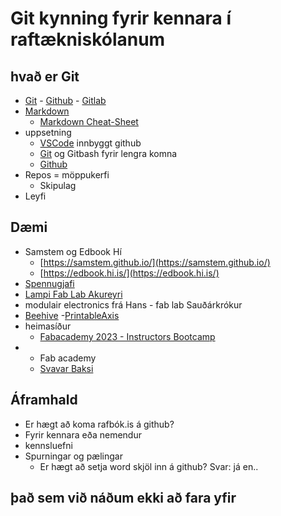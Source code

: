 # Git kynning fyrir kennara í raftækniskólanum

## hvað er Git

- [Git](https://en.wikipedia.org/wiki/Git) - [Github](https://github.com/) - [Gitlab](https://about.gitlab.com/)
- [Markdown](https://commonmark.org/help/)
	- [Markdown Cheat-Sheet](https://dev.to/godcrampy/markdown-cheat-sheet-pdf-infographic-12ko)
- uppsetning
	- [VSCode](https://code.visualstudio.com/) innbyggt github
	- [Git](https://git-scm.com/) og Gitbash fyrir lengra komna
	- [Github](https://github.com/signup?ref_cta=Sign+up&ref_loc=header+logged+out&ref_page=%2F&source=header-home)
- Repos = möppukerfi
	- Skipulag
- Leyfi

## Dæmi

- Samstem og Edbook Hí
	- [https://samstem.github.io/](https://samstem.github.io/)
 	- [https://edbook.hi.is/](https://edbook.hi.is/)
- [Spennugjafi](https://github.com/hanndoddi/spennugjafi_vgrt2)
- [Lampi Fab Lab Akureyri](https://github.com/hanndoddi/Lampi) 
- modulair electronics frá Hans - fab lab Sauðárkrókur
- [Beehive](https://gitlab.cba.mit.edu/quentinbolsee/beehive-axes/-/tree/main/parts?ref_type=heads)
	-[PrintableAxis](https://academany.fabcloud.io/fabacademy/2023/instructors-bootcamp/Projects/PrintableAxis/) 
- heimasíður
	- [Fabacademy 2023 - Instructors Bootcamp](https://academany.fabcloud.io/fabacademy/2023/instructors-bootcamp/)
 - - Fab academy
	- [Svavar Baksi](https://fabacademy.org/2023/labs/isafjordur/students/svavar-konradsson/)

## Áframhald

- Er hægt að koma rafbók.is á github?
- Fyrir kennara eða nemendur
- kennsluefni
- Spurningar og pælingar
	- Er hægt að setja word skjöl inn á github? Svar: já en..


 ## það sem við náðum ekki að fara yfir
